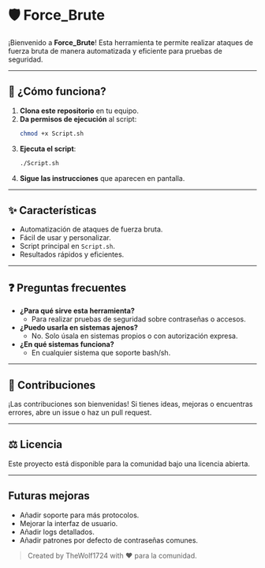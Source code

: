 # 🛡️ Force_Brute

¡Bienvenido a **Force_Brute**! Esta herramienta te permite realizar ataques de fuerza bruta de manera automatizada y eficiente para pruebas de seguridad.

---

## 🚀 ¿Cómo funciona?

1. **Clona este repositorio** en tu equipo.
2. **Da permisos de ejecución** al script:
   ```sh
   chmod +x Script.sh
   ```
3. **Ejecuta el script**:
   ```sh
   ./Script.sh
   ```
4. **Sigue las instrucciones** que aparecen en pantalla.

---

## ✨ Características
- Automatización de ataques de fuerza bruta.
- Fácil de usar y personalizar.
- Script principal en `Script.sh`.
- Resultados rápidos y eficientes.

---

## ❓ Preguntas frecuentes
- **¿Para qué sirve esta herramienta?**
  - Para realizar pruebas de seguridad sobre contraseñas o accesos.
- **¿Puedo usarla en sistemas ajenos?**
  - No. Solo úsala en sistemas propios o con autorización expresa.
- **¿En qué sistemas funciona?**
  - En cualquier sistema que soporte bash/sh.

---

## 🤝 Contribuciones
¡Las contribuciones son bienvenidas! Si tienes ideas, mejoras o encuentras errores, abre un issue o haz un pull request.

---

## ⚖️ Licencia
Este proyecto está disponible para la comunidad bajo una licencia abierta.

---

## Futuras mejoras
- Añadir soporte para más protocolos.
- Mejorar la interfaz de usuario.
- Añadir logs detallados.
- Añadir patrones por defecto de contraseñas comunes.

> Created by TheWolf1724 with ❤️ para la comunidad.